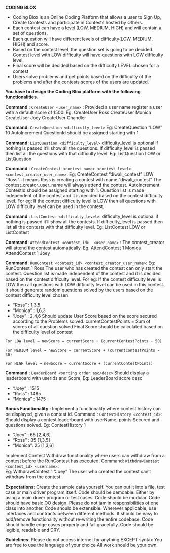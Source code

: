 **CODING BLOX**

- Coding Blox is an Online Coding Platform that allows a user to Sign Up, Create Contests and participate in Contests hosted by Others.
- Each contest can have a level (LOW, MEDIUM, HIGH) and will contain a set of questions.
- Each question will have different levels of difficulty(LOW, MEDIUM, HIGH) and score.
- Based on the contest level, the question set is going to be decided. Contest level with LOW difficulty will have questions with LOW difficulty level.
- Final score will be decided based on the difficulty LEVEL chosen for a contest  
- Users solve problems and get points based on the difficulty of the problems and after the contests scores of the users are updated.

**You have to design the Coding Blox platform with the following functionalities**.

**Command** : ```CreateUser <user_name>``` :
Provided a user name register a user with a default score of 1500.
Eg:  CreateUser Ross
       CreateUser Monica
       CreateUser Joey
       CreateUser Chandler



**Command**: ```CreateQuestion <difficulty_level>``` <score>
Eg: CreateQuestion “LOW” 10 
AutoIncrement QuestionId should be assigned starting with 1.



**Command**: ```ListQuestion <difficulty_level>```
difficulty_level is optional if nothing is passed it’ll show all the questions. If difficulty_level is passed then list all the questions with that difficulty level.
Eg: ListQuestion LOW or ListQuestion



**Command** : ```CreateContest <contest_name> <contest_level> <contest_creator_user_name>```:
Eg: CreateContest “diwali_contest” LOW “Ross”.
It means Ross is creating a contest with name “diwali_contest” 
The contest_creator_user_name will always attend the contest.
AutoIncrement ContestId should be assigned starting with 1.
Question list is made independent of the contest and it is decided based on the contest difficulty level. For eg: If the contest difficulty level is LOW then all questions with LOW difficulty level can be used in the contest. 


**Command** : ```ListContest <difficulty_level>```:
difficulty_level is optional if nothing is passed it’ll show all the contests. If difficulty_level is passed then list all the contests with that difficulty level.
Eg: ListContest LOW or ListContest

**Command**: ```AttendContest <contest_id>  <user_name>``` :
The contest_creator will attend the contest automatically.
Eg: 
AttendContest 1 Monica 
AttendContest 1 Joey

**Command**: ```RunContest <contest_id> <contest_creator_user_name>```:
Eg: RunContest 1 Ross
The user who has created the contest can only start the contest.
Question list is made independent of the contest and it is decided based on the contest difficulty level. For eg: If the contest difficulty level is LOW then all questions with LOW difficulty level can be used in this contest.  
It should generate random questions solved by the users based on the contest difficulty level chosen.
-  “Ross”       :  1,3,5
-  “Monica”  : 1,6,3
-  “Joey”       : 2,4,6
Should update User Score based on the score secured according to the Problems solved. currentContestPoints = Sum of scores of all question solved 
Final Score should be calculated based on the difficulty level of contest

```For LOW level → newScore = currentScore + (currentContestPoints - 50) ```

```For MEDIUM level → newScore = currentScore + (currentContestPoints - 30) ```

```For HIGH level → newScore = currentScore + (currentContestPoints) ```

**Command** :  ```LeaderBoard <sorting order asc/desc>```
Should display a leaderboard with userIds and Score.
Eg: LeaderBoard score desc

- “Joey”          : 1515  
- “Ross”         : 1485 
- “Monica”    : 1475 

 	
**Bonus Functionality** : 
Implement a functionality where contest history can be displayed, given a contest id. 
Command : ```ContestHistory <contest_id>```:
Should display a contest leaderboard with userName, points Secured and questions solved.
Eg: ContestHistory 1
-  “Joey” : 65 [2,4,6]
-  “Ross” : 35 [1,3,5]
- “Monica”: 25 [1,3,6]

Implement Contest Withdraw functionality where users can withdraw from a contest before the RunContest has executed. 
Command: ```WithdrawContest <contest_id> <username>```:  
Eg: WithdrawContest 1 “Joey”
The user who created the contest can’t withdraw from the contest. 

**Expectations**:
Create the sample data yourself. You can put it into a file, test case or main driver program itself. 
Code should be demoable. Either by using a main driver program or test cases. 
Code should be modular. Code should have basic OO design. Please do not jam in responsibilities of one class into another. 
Code should be extensible. Wherever applicable, use interfaces and contracts between different methods. It should be easy to add/remove functionality without re-writing the entire codebase. 
Code should handle edge cases properly and fail gracefully.
Code should be legible, readable and DRY. 

**Guidelines**:
Please do not access internet for anything EXCEPT syntax
You are free to use the language of your choice
All work should be your own.
